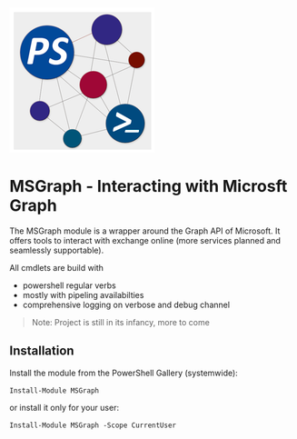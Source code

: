 ﻿![logo][]
# MSGraph - Interacting with Microsft Graph

The MSGraph module is a wrapper around the Graph API of Microsoft.
It offers tools to interact with exchange online (more services planned and seamlessly supportable).

All cmdlets are build with 
- powershell regular verbs
- mostly with pipeling availabilties
- comprehensive logging on verbose and debug channel

> Note: Project is still in its infancy, more to come

## Installation
Install the module from the PowerShell Gallery (systemwide):

    Install-Module MSGraph

or install it only for your user:

    Install-Module MSGraph -Scope CurrentUser




[logo]: assets/MSGraph_256x256.png